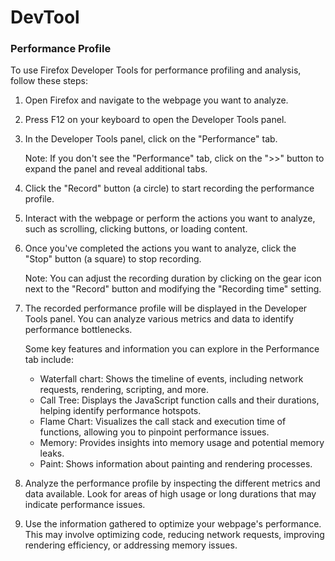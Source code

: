 # DevTool

### Performance Profile

To use Firefox Developer Tools for performance profiling and analysis, follow these steps:

1. Open Firefox and navigate to the webpage you want to analyze.
2. Press F12 on your keyboard to open the Developer Tools panel.
3. In the Developer Tools panel, click on the "Performance" tab.

   Note: If you don't see the "Performance" tab, click on the ">>" button to expand the panel and reveal additional tabs.

4. Click the "Record" button (a circle) to start recording the performance profile.
5. Interact with the webpage or perform the actions you want to analyze, such as scrolling, clicking buttons, or loading content.
6. Once you've completed the actions you want to analyze, click the "Stop" button (a square) to stop recording.

   Note: You can adjust the recording duration by clicking on the gear icon next to the "Record" button and modifying the "Recording time" setting.

7. The recorded performance profile will be displayed in the Developer Tools panel. You can analyze various metrics and data to identify performance bottlenecks.

   Some key features and information you can explore in the Performance tab include:

   - Waterfall chart: Shows the timeline of events, including network requests, rendering, scripting, and more.
   - Call Tree: Displays the JavaScript function calls and their durations, helping identify performance hotspots.
   - Flame Chart: Visualizes the call stack and execution time of functions, allowing you to pinpoint performance issues.
   - Memory: Provides insights into memory usage and potential memory leaks.
   - Paint: Shows information about painting and rendering processes.

8. Analyze the performance profile by inspecting the different metrics and data available. Look for areas of high usage or long durations that may indicate performance issues.
9. Use the information gathered to optimize your webpage's performance. This may involve optimizing code, reducing network requests, improving rendering efficiency, or addressing memory issues.


